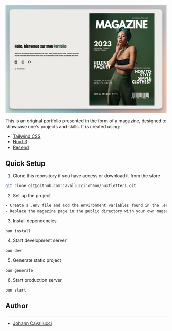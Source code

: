 ![image](public/project-preview.png)

This is an original portfolio presented in the form of a magazine, designed to showcase one's projects and skills. It is created using:
- [Tailwind CSS](https://tailwindcss.com/)
- [Nuxt 3](https://nuxt.com/docs/getting-started/introduction)
- [Resend](https://resend.com/docs/introduction)


## Quick Setup

1. Clone this repository if you have access or download it from the store
```bash
git clone git@github.com:cavalluccijohann/nuxtletters.git
```

2. Set up the project
```bash
- Create a .env file and add the environment variables found in the .env.example file.
- Replace the magazine page in the public directory with your own magazine page. Then, in the Magazine.vue file, update the array with your own files.
```


3. Install dependencies
```bash
bun install
```

4. Start development server
```bash
bun dev
```

5. Generate static project
```bash
bun generate
```

6. Start production server
```bash
bun start
```

## Author

---

- [Johann Cavallucci]('https://johanncvl.com/')

